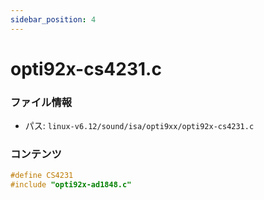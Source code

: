 ```yaml
---
sidebar_position: 4
---
```

# opti92x-cs4231.c

### ファイル情報

- パス: `linux-v6.12/sound/isa/opti9xx/opti92x-cs4231.c`

### コンテンツ

```c
#define CS4231
#include "opti92x-ad1848.c"

```
